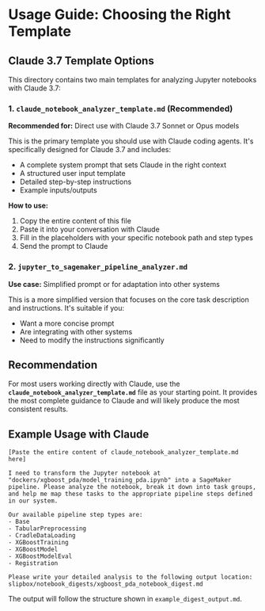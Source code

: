 # Usage Guide: Choosing the Right Template

## Claude 3.7 Template Options

This directory contains two main templates for analyzing Jupyter notebooks with Claude 3.7:

### 1. `claude_notebook_analyzer_template.md` (Recommended)

**Recommended for:** Direct use with Claude 3.7 Sonnet or Opus models

This is the primary template you should use with Claude coding agents. It's specifically designed for Claude 3.7 and includes:
- A complete system prompt that sets Claude in the right context
- A structured user input template
- Detailed step-by-step instructions
- Example inputs/outputs

**How to use:**
1. Copy the entire content of this file
2. Paste it into your conversation with Claude
3. Fill in the placeholders with your specific notebook path and step types
4. Send the prompt to Claude

### 2. `jupyter_to_sagemaker_pipeline_analyzer.md`

**Use case:** Simplified prompt or for adaptation into other systems

This is a more simplified version that focuses on the core task description and instructions. It's suitable if you:
- Want a more concise prompt
- Are integrating with other systems
- Need to modify the instructions significantly

## Recommendation

For most users working directly with Claude, use the **`claude_notebook_analyzer_template.md`** file as your starting point. It provides the most complete guidance to Claude and will likely produce the most consistent results.

## Example Usage with Claude

```
[Paste the entire content of claude_notebook_analyzer_template.md here]

I need to transform the Jupyter notebook at "dockers/xgboost_pda/model_training_pda.ipynb" into a SageMaker pipeline. Please analyze the notebook, break it down into task groups, and help me map these tasks to the appropriate pipeline steps defined in our system.

Our available pipeline step types are:
- Base
- TabularPreprocessing
- CradleDataLoading
- XGBoostTraining
- XGBoostModel
- XGBoostModelEval
- Registration

Please write your detailed analysis to the following output location:
slipbox/notebook_digests/xgboost_pda_notebook_digest.md
```

The output will follow the structure shown in `example_digest_output.md`.

